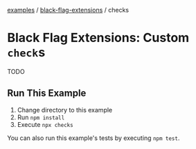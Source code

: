 [examples][1] / [black-flag-extensions][2] / checks

# Black Flag Extensions: Custom `check`s

<!-- TODO -->

TODO

## Run This Example

1. Change directory to this example
2. Run `npm install`
3. Execute `npx checks`

You can also run this example's tests by executing `npm test`.

[1]: ../../README.md
[2]: ../README.md
